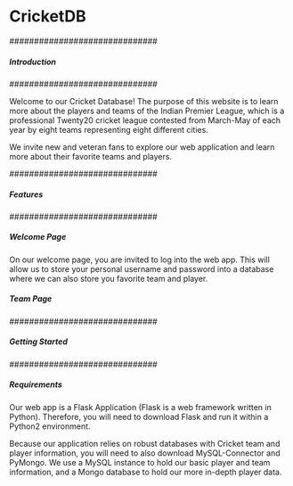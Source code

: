 # CricketDB

##############################
#####    Introduction    #####
##############################

Welcome to our Cricket Database! The purpose of this website is to learn more about the players and teams of the Indian Premier League, which is a professional Twenty20 cricket league contested from March-May of each year by eight teams representing eight different cities.

We invite new and veteran fans to explore our web application and learn more about their favorite teams and players. 

##############################
#####      Features      #####
##############################

#####    Welcome Page    #####

On our welcome page, you are invited to log into the web app. This will allow us to store your personal username and password into a database where we can also store you favorite team and player. 

#####     Team Page      #####

##############################
#####   Getting Started  #####
##############################

#####    Requirements    #####

Our web app is a Flask Application (Flask is a web framework written in Python). Therefore, you will need to download Flask and run it within a Python2 environment. 

Because our application relies on robust databases with Cricket team and player information, you will need to also download MySQL-Connector and PyMongo. We use a MySQL instance to hold our basic player and team information, and a Mongo database to hold our more in-depth player data.
